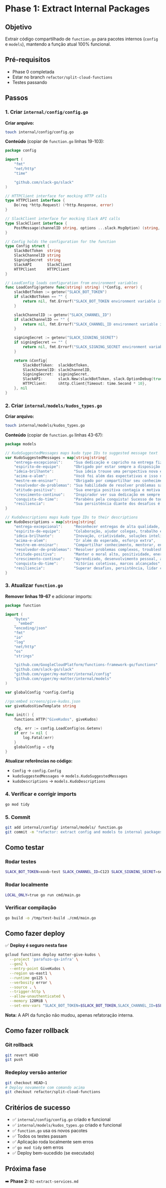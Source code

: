 # Phase 1: Extract Internal Packages

## Objetivo
Extrair código compartilhado de `function.go` para pacotes internos (`config` e `models`), mantendo a função atual 100% funcional.

## Pré-requisitos
- Phase 0 completada
- Estar no branch `refactor/split-cloud-functions`
- Testes passando

## Passos

### 1. Criar `internal/config/config.go`

**Criar arquivo:**
```bash
touch internal/config/config.go
```

**Conteúdo** (copiar de `function.go` linhas 19-103):
```go
package config

import (
	"fmt"
	"net/http"
	"time"

	"github.com/slack-go/slack"
)

// HTTPClient interface for mocking HTTP calls
type HTTPClient interface {
	Do(req *http.Request) (*http.Response, error)
}

// SlackClient interface for mocking Slack API calls
type SlackClient interface {
	PostMessage(channelID string, options ...slack.MsgOption) (string, string, error)
}

// Config holds the configuration for the function
type Config struct {
	SlackBotToken  string
	SlackChannelID string
	SigningSecret  string
	SlackAPI       SlackClient
	HTTPClient     HTTPClient
}

// LoadConfig loads configuration from environment variables
func LoadConfig(getenv func(string) string) (*Config, error) {
	slackBotToken := getenv("SLACK_BOT_TOKEN")
	if slackBotToken == "" {
		return nil, fmt.Errorf("SLACK_BOT_TOKEN environment variable is required")
	}

	slackChannelID := getenv("SLACK_CHANNEL_ID")
	if slackChannelID == "" {
		return nil, fmt.Errorf("SLACK_CHANNEL_ID environment variable is required")
	}

	signingSecret := getenv("SLACK_SIGNING_SECRET")
	if signingSecret == "" {
		return nil, fmt.Errorf("SLACK_SIGNING_SECRET environment variable is required")
	}

	return &Config{
		SlackBotToken:  slackBotToken,
		SlackChannelID: slackChannelID,
		SigningSecret:  signingSecret,
		SlackAPI:       slack.New(slackBotToken, slack.OptionDebug(true)),
		HTTPClient:     &http.Client{Timeout: time.Second * 10},
	}, nil
}
```

### 2. Criar `internal/models/kudos_types.go`

**Criar arquivo:**
```bash
touch internal/models/kudos_types.go
```

**Conteúdo** (copiar de `function.go` linhas 43-67):
```go
package models

// KudoSuggestedMessages maps kudo type IDs to suggested message text
var KudoSuggestedMessages = map[string]string{
	"entrega-excepcional":     "Sua dedicação e capricho na entrega fizeram toda a diferença!",
	"espirito-de-equipe":      "Obrigado por estar sempre a disposição para ajudar o time!",
	"ideia-brilhante":         "Sua ideia trouxe uma perspectiva nova e valiosa para o problema!",
	"acima-e-alem":            "Você foi além das expectativas e isso não passou despercebido!",
	"mestre-em-ensinar":       "Obrigado por compartilhar seu conhecimento e ajudar o time a crescer!",
	"resolvedor-de-problemas": "Sua habilidade de resolver problemas salvou o dia!",
	"atitude-positiva":        "Sua energia positiva contagia e motiva todo o time!",
	"crescimento-continuo":    "Inspirador ver sua dedicação em sempre aprender e evoluir!",
	"conquista-do-time":       "Parabéns pela conquista! Sucesso de todos nós!",
	"resiliencia":             "Sua persistência diante dos desafios é admirável!",
}

// KudoDescriptions maps kudo type IDs to their descriptions
var KudoDescriptions = map[string]string{
	"entrega-excepcional":     "Reconhecer entregas de alta qualidade, no prazo ou superando expectativas",
	"espirito-de-equipe":      "Colaboração, ajudar colegas, trabalho em conjunto",
	"ideia-brilhante":         "Inovação, criatividade, soluções inteligentes",
	"acima-e-alem":            "Ir além do esperado, esforço extra",
	"mestre-em-ensinar":       "Compartilhar conhecimento, mentorar, ensinar",
	"resolvedor-de-problemas": "Resolver problemas complexos, troubleshooting",
	"atitude-positiva":        "Manter o moral alto, positividade, energia boa",
	"crescimento-continuo":    "Aprendizado, desenvolvimento pessoal, adaptabilidade",
	"conquista-do-time":       "Vitórias coletivas, marcos alcançados",
	"resiliencia":             "Superar desafios, persistência, lidar com adversidades",
}
```

### 3. Atualizar `function.go`

**Remover linhas 19-67** e adicionar imports:
```go
package function

import (
	"bytes"
	_ "embed"
	"encoding/json"
	"fmt"
	"io"
	"log"
	"net/http"
	"os"
	"strings"

	"github.com/GoogleCloudPlatform/functions-framework-go/functions"
	"github.com/slack-go/slack"
	"github.com/vyper/my-matter/internal/config"
	"github.com/vyper/my-matter/internal/models"
)

var globalConfig *config.Config

//go:embed screens/give-kudos.json
var giveKudosViewTemplate string

func init() {
	functions.HTTP("GiveKudos", giveKudos)

	cfg, err := config.LoadConfig(os.Getenv)
	if err != nil {
		log.Fatal(err)
	}
	globalConfig = cfg
}
```

**Atualizar referências no código:**
- `Config` → `config.Config`
- `kudoSuggestedMessages` → `models.KudoSuggestedMessages`
- `kudoDescriptions` → `models.KudoDescriptions`

### 4. Verificar e corrigir imports
```bash
go mod tidy
```

### 5. Commit
```bash
git add internal/config/ internal/models/ function.go
git commit -m "refactor: extract config and models to internal packages"
```

## Como testar

### Rodar testes
```bash
SLACK_BOT_TOKEN=xoxb-test SLACK_CHANNEL_ID=C123 SLACK_SIGNING_SECRET=secret go test -v
```

### Rodar localmente
```bash
LOCAL_ONLY=true go run cmd/main.go
```

### Verificar compilação
```bash
go build -o /tmp/test-build ./cmd/main.go
```

## Como fazer deploy

✅ **Deploy é seguro nesta fase**

```bash
gcloud functions deploy matter-give-kudos \
  --project 'parafuzo-qa-infra' \
  --gen2 \
  --entry-point GiveKudos \
  --region us-east1 \
  --runtime go125 \
  --verbosity error \
  --source . \
  --trigger-http \
  --allow-unauthenticated \
  --memory 128MiB \
  --set-env-vars "SLACK_BOT_TOKEN=$SLACK_BOT_TOKEN,SLACK_CHANNEL_ID=$SLACK_CHANNEL_ID,SLACK_SIGNING_SECRET=$SLACK_SIGNING_SECRET"
```

**Nota:** A API da função não mudou, apenas refatoração interna.

## Como fazer rollback

### Git rollback
```bash
git revert HEAD
git push
```

### Redeploy versão anterior
```bash
git checkout HEAD~1
# Deploy novamente com comando acima
git checkout refactor/split-cloud-functions
```

## Critérios de sucesso
- ✅ `internal/config/config.go` criado e funcional
- ✅ `internal/models/kudos_types.go` criado e funcional
- ✅ `function.go` usa os novos pacotes
- ✅ Todos os testes passam
- ✅ Aplicação roda localmente sem erros
- ✅ `go mod tidy` sem erros
- ✅ Deploy bem-sucedido (se executado)

## Próxima fase
➡️ **Phase 2:** `02-extract-services.md`
